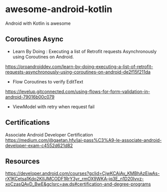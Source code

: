 # awesome-android-kotlin
Android with Kotlin is awesome

## Coroutines Async

* Learn By Doing : Executing a list of Retrofit requests Asynchronously using Coroutines on Android.

https://proandroiddev.com/learn-by-doing-executing-a-list-of-retrofit-requests-asynchronously-using-coroutines-on-android-de2f15f211da

* Flow Coroutines to verify EditText

https://levelup.gitconnected.com/using-flows-for-form-validation-in-android-79016b00c079

* ViewModel with retry when request fail


## Certifications

Associate Android Developer Certification
https://medium.com/@gaetan.hfy/jai-pass%C3%A9-le-associate-android-developer-exam-c4552d621d82

## Resources
https://developer.android.com/courses?gclid=CjwKCAiAv_KMBhAzEiwAs-rX1KCetsa1Kdo2KIIJMCODF1RrY3yr_rmOX9WKA-jq3E_n1D20Ivvz-xoCzasQAvD_BwE&gclsrc=aw.ds#certification-and-degree-programs






